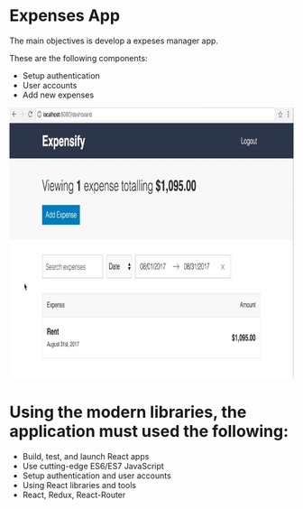 # Expenses App
The main objectives is develop a expeses manager app.

These are the following components:

- Setup authentication
- User accounts
- Add new expenses

<p align="center">
  <img src="src/assets/images/expenseApp.jpg" alt="Epenses App" width="833" height="481"/>
</p>


# Using the modern libraries, the application must used the following:

- Build, test, and launch React apps
- Use cutting-edge ES6/ES7 JavaScript
- Setup authentication and user accounts
- Using React libraries and tools
- React, Redux, React-Router
